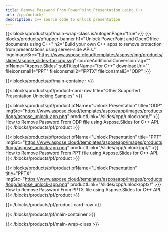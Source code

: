 ```yaml
---
title: Remove Password From PowerPoint Presentation using C++ 
url: /cpp/unlock/
description: C++ source code to unlock presentation
---
```


{{< blocks/products/pf/main-wrap-class isAutogenPage="true">}}
{{< blocks/products/pf/upper-banner h1="Unlock PowerPoint and OpenOffice documents using C++" h2="Build your own C++ apps to remove protection from presentations using server-side APIs." logoImageSrc="https://www.aspose.cloud/templates/aspose/img/products/slides/aspose_slides-for-cpp.svg" sourceAdditionalConversionTag="" pfName="Aspose.Slides" subTitlepfName="for C++" downloadUrl="" fileiconsmall1="PPT" fileiconsmall2="PPTX" fileiconsmall3="ODP" >}}

{{< blocks/products/pf/main-container >}}

{{< blocks/products/pf/product-card-row title="Other Supported Presentation Unlocking Samples" >}}

{{< blocks/products/pf/product pfName="Unlock Presentation" title="ODP" imgSrc="https://www.aspose.cloud/templates/asposeapp/images/products/logo/aspose_unlock-app.png" productLink="/slides/cpp/unlock/odp/" >}}
How to Remove Password From ODP file using Aspose.Slides for C++ API.
{{< /blocks/products/pf/product >}}

{{< blocks/products/pf/product pfName="Unlock Presentation" title="PPT" imgSrc="https://www.aspose.cloud/templates/asposeapp/images/products/logo/aspose_unlock-app.png" productLink="/slides/cpp/unlock/ppt/" >}}
How to Remove Password From PPT file using Aspose.Slides for C++ API.
{{< /blocks/products/pf/product >}}

{{< blocks/products/pf/product pfName="Unlock Presentation" title="PPTX" imgSrc="https://www.aspose.cloud/templates/asposeapp/images/products/logo/aspose_unlock-app.png" productLink="/slides/cpp/unlock/pptx/" >}}
How to Remove Password From PPTX file using Aspose.Slides for C++ API.
{{< /blocks/products/pf/product >}}



{{< /blocks/products/pf/product-card-row >}}

{{< /blocks/products/pf/main-container >}}
    
{{< /blocks/products/pf/main-wrap-class >}}